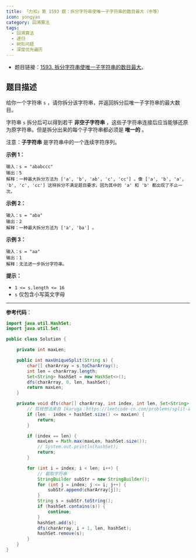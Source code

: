 ```yaml
---
title: 「力扣」第 1593 题：拆分字符串使唯一子字符串的数目最大（中等）
icon: yongyan
category: 回溯算法
tags:
  - 回溯算法
  - 递归
  - 树形问题
  - 深度优先遍历
---
```




+ 题目链接：[1593. 拆分字符串使唯一子字符串的数目最大](https://leetcode-cn.com/problems/split-a-string-into-the-max-number-of-unique-substrings/)。

## 题目描述

给你一个字符串 `s` ，请你拆分该字符串，并返回拆分后唯一子字符串的最大数目。

字符串 `s` 拆分后可以得到若干 **非空子字符串** ，这些子字符串连接后应当能够还原为原字符串。但是拆分出来的每个子字符串都必须是 **唯一的** 。

注意：**子字符串** 是字符串中的一个连续字符序列。

**示例 1：**

```
输入：s = "ababccc"
输出：5
解释：一种最大拆分方法为 ['a', 'b', 'ab', 'c', 'cc'] 。像 ['a', 'b', 'a', 'b', 'c', 'cc'] 这样拆分不满足题目要求，因为其中的 'a' 和 'b' 都出现了不止一次。
```

**示例 2：**

```
输入：s = "aba"
输出：2
解释：一种最大拆分方法为 ['a', 'ba'] 。
```

**示例 3：**

```
输入：s = "aa"
输出：1
解释：无法进一步拆分字符串。
```

**提示：**

- `1 <= s.length <= 16`
- `s` 仅包含小写英文字母


---

**参考代码**：

```java
import java.util.HashSet;
import java.util.Set;

public class Solution {

    private int maxLen;

    public int maxUniqueSplit(String s) {
        char[] charArray = s.toCharArray();
        int len = charArray.length;
        Set<String> hashSet = new HashSet<>();
        dfs(charArray, 0, len, hashSet);
        return maxLen;
    }

    private void dfs(char[] charArray, int index, int len, Set<String> hashSet) {
        // 剪枝想法来自 Ikaruga：https://leetcode-cn.com/problems/split-a-string-into-the-max-number-of-unique-substrings/solution/split-a-string-by-ikaruga/
        if (len - index + hashSet.size() <= maxLen) {
            return;
        }

        if (index == len) {
            maxLen = Math.max(maxLen, hashSet.size());
            // System.out.println(hashSet);
            return;
        }

        for (int i = index; i < len; i++) {
            // 截取字符串
            StringBuilder subStr = new StringBuilder();
            for (int j = index; j <= i; j++) {
                subStr.append(charArray[j]);
            }
            String s = subStr.toString();
            if (hashSet.contains(s)) {
                continue;
            }
            hashSet.add(s);
            dfs(charArray, i + 1, len, hashSet);
            hashSet.remove(s);
        }
    }
}
```